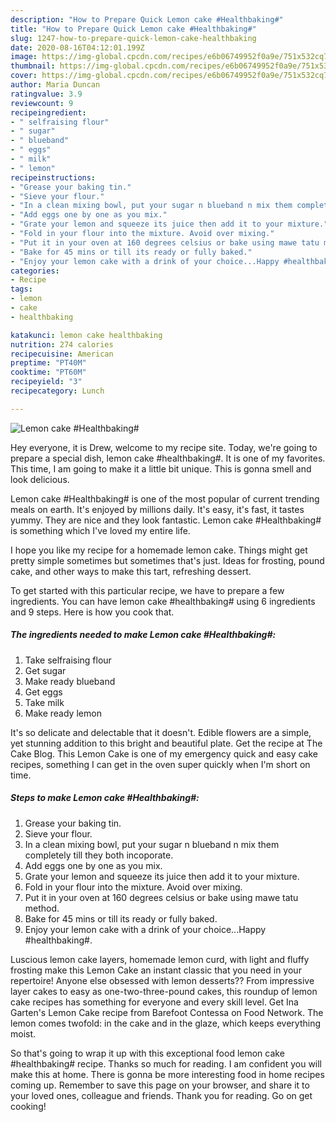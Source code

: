 ```yaml
---
description: "How to Prepare Quick Lemon cake #Healthbaking#"
title: "How to Prepare Quick Lemon cake #Healthbaking#"
slug: 1247-how-to-prepare-quick-lemon-cake-healthbaking
date: 2020-08-16T04:12:01.199Z
image: https://img-global.cpcdn.com/recipes/e6b06749952f0a9e/751x532cq70/lemon-cake-healthbaking-recipe-main-photo.jpg
thumbnail: https://img-global.cpcdn.com/recipes/e6b06749952f0a9e/751x532cq70/lemon-cake-healthbaking-recipe-main-photo.jpg
cover: https://img-global.cpcdn.com/recipes/e6b06749952f0a9e/751x532cq70/lemon-cake-healthbaking-recipe-main-photo.jpg
author: Maria Duncan
ratingvalue: 3.9
reviewcount: 9
recipeingredient:
- " selfraising flour"
- " sugar"
- " blueband"
- " eggs"
- " milk"
- " lemon"
recipeinstructions:
- "Grease your baking tin."
- "Sieve your flour."
- "In a clean mixing bowl, put your sugar n blueband n mix them completely till they both incoporate."
- "Add eggs one by one as you mix."
- "Grate your lemon and squeeze its juice then add it to your mixture."
- "Fold in your flour into the mixture. Avoid over mixing."
- "Put it in your oven at 160 degrees celsius or bake using mawe tatu method."
- "Bake for 45 mins or till its ready or fully baked."
- "Enjoy your lemon cake with a drink of your choice...Happy #healthbaking#."
categories:
- Recipe
tags:
- lemon
- cake
- healthbaking

katakunci: lemon cake healthbaking 
nutrition: 274 calories
recipecuisine: American
preptime: "PT40M"
cooktime: "PT60M"
recipeyield: "3"
recipecategory: Lunch

---
```



![Lemon cake #Healthbaking#](https://img-global.cpcdn.com/recipes/e6b06749952f0a9e/751x532cq70/lemon-cake-healthbaking-recipe-main-photo.jpg)

Hey everyone, it is Drew, welcome to my recipe site. Today, we're going to prepare a special dish, lemon cake #healthbaking#. It is one of my favorites. This time, I am going to make it a little bit unique. This is gonna smell and look delicious.

Lemon cake #Healthbaking# is one of the most popular of current trending meals on earth. It's enjoyed by millions daily. It's easy, it's fast, it tastes yummy. They are nice and they look fantastic. Lemon cake #Healthbaking# is something which I've loved my entire life.

I hope you like my recipe for a homemade lemon cake. Things might get pretty simple sometimes but sometimes that&#39;s just. Ideas for frosting, pound cake, and other ways to make this tart, refreshing dessert.


To get started with this particular recipe, we have to prepare a few ingredients. You can have lemon cake #healthbaking# using 6 ingredients and 9 steps. Here is how you cook that.

<!--inarticleads1-->

##### The ingredients needed to make Lemon cake #Healthbaking#:

1. Take  selfraising flour
1. Get  sugar
1. Make ready  blueband
1. Get  eggs
1. Take  milk
1. Make ready  lemon


It&#39;s so delicate and delectable that it doesn&#39;t. Edible flowers are a simple, yet stunning addition to this bright and beautiful plate. Get the recipe at The Cake Blog. This Lemon Cake is one of my emergency quick and easy cake recipes, something I can get in the oven super quickly when I&#39;m short on time. 

<!--inarticleads2-->

##### Steps to make Lemon cake #Healthbaking#:

1. Grease your baking tin.
1. Sieve your flour.
1. In a clean mixing bowl, put your sugar n blueband n mix them completely till they both incoporate.
1. Add eggs one by one as you mix.
1. Grate your lemon and squeeze its juice then add it to your mixture.
1. Fold in your flour into the mixture. Avoid over mixing.
1. Put it in your oven at 160 degrees celsius or bake using mawe tatu method.
1. Bake for 45 mins or till its ready or fully baked.
1. Enjoy your lemon cake with a drink of your choice...Happy #healthbaking#.


Luscious lemon cake layers, homemade lemon curd, with light and fluffy frosting make this Lemon Cake an instant classic that you need in your repertoire! Anyone else obsessed with lemon desserts?? From impressive layer cakes to easy as one-two-three-pound cakes, this roundup of lemon cake recipes has something for everyone and every skill level. Get Ina Garten&#39;s Lemon Cake recipe from Barefoot Contessa on Food Network. The lemon comes twofold: in the cake and in the glaze, which keeps everything moist. 

So that's going to wrap it up with this exceptional food lemon cake #healthbaking# recipe. Thanks so much for reading. I am confident you will make this at home. There is gonna be more interesting food in home recipes coming up. Remember to save this page on your browser, and share it to your loved ones, colleague and friends. Thank you for reading. Go on get cooking!
